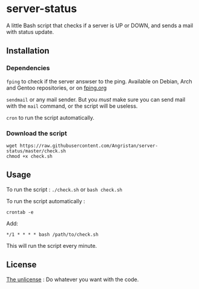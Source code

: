 # server-status
A little Bash script that checks if a server is UP or DOWN, and sends a mail with status update.

## Installation

### Dependencies

`fping` to check if the server answser to the ping. Available on Debian, Arch and Gentoo repositories, or on [fping.org](http://fping.org/)

`sendmail` or any mail sender. But you *must* make sure you can send mail with the `mail` command, or the script will be useless.

`cron` to run the script automatically.

### Download the script

```
wget https://raw.githubusercontent.com/Angristan/server-status/master/check.sh
chmod +x check.sh
```


## Usage

To run the script : `./check.sh` or `bash check.sh`

To run the script automatically :

`crontab -e`

Add:

`*/1 * * * * bash /path/to/check.sh`

This will run the script every minute.


## License

[The unlicense](https://github.com/Angristan/server-status/blob/master/LICENSE) : Do whatever you want with the code.
